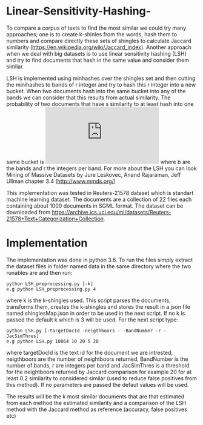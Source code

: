 # Linear-Sensitivity-Hashing-

To compare a corpus of texts to find the most similar we could try many approaches; one is to create k-shinles from the words, hash them to numbers and compare directly these sets of shingles to calculate Jaccard similarity (https://en.wikipedia.org/wiki/Jaccard_index). Another approach when we deal with big datasets is to use linear sensitivity hashing (LSH) and try to find documents that hash in the same value and consider them similar. 

LSH is implemented using minhashes over the shingles set and then cutting the minihashes to bands of r integer and try to hash this r integer into a new bucket. When two documents hash into the same bucket into any of the bands we can consider that this results from actual similarity. The probability of two documents that have s similarity to at least hash into one same bucket is ![equat](https://latex.codecogs.com/gif.latex?1%20-%20%281%20-s%5Er%29) where b are the bands and r the integers per band. For more about the LSH you can look Mining of Massive Datasets by Jure Leskovec, Anand Rajaraman, Jeff Ullman chapter 3.4 (http://www.mmds.org/)

This implementation was tested in Reuters-21578 dataset which is standart machine learning dataset. The documents are a collection of 22 files each containing about 1000 documents in SGML format. The dataset can be downloaded from  https://archive.ics.uci.edu/ml/datasets/Reuters-21578+Text+Categorization+Collection. 

# Implementation 

The implementation was done in python 3.6. To run the files simply extract the dataset files in folder named data in the same directory where the two runables are and then run:
```
python LSH_preprocessing.py [-k] 
e.g python LSH_preprocessing.py 4
```
where k is the k-shingles used. This script parses the documents, transforms them, creates the k-shingles and stores the result in a json file named shinglesMap.json in order to be used in the next script. If no k is passed the default k which is 3 will be used.
For the next script type:

```
python LSH.py [-targetDocId -neigthboors - -BandNumber -r -JacSimThres]
e.g python LSH.py 10864 10 20 5 20
```
where targetDocId is the text id for the document we are intrested, neigthboors are the number of neightboors returned, BandNumber is the number of bands, r are integers per band and JacSimThres is a threshold for the neightboors returned by Jaccard comparison for example 20 for at least 0.2 similarity to considered similar (used to reduce false positives from this method). If no parameters are passed the defaut values will be used. 

The results will be the k most similar documents that are that estimated from each method the estimated similarity and a comparison of the LSH method with the Jaccard method as reference (accuracy, false positives etc)
